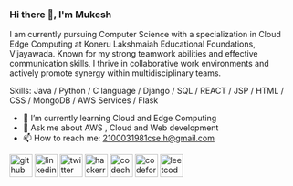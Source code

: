 ### Hi there 👋, I'm Mukesh

I am currently pursuing Computer Science with a specialization in Cloud Edge Computing at Koneru Lakshmaiah Educational Foundations, Vijayawada. Known for my strong teamwork abilities and effective communication skills, I thrive in collaborative work environments and actively promote
synergy within multidisciplinary teams.

Skills: Java / Python / C language / Django / SQL / REACT / JSP / HTML / CSS / MongoDB / AWS Services / Flask

- 🌱 I’m currently learning Cloud and Edge Computing 
- 💬 Ask me about AWS , Cloud and Web development 
- 📫 How to reach me: 2100031981cse.h@gmail.com 


[<img src='https://cdn.jsdelivr.net/npm/simple-icons@3.0.1/icons/github.svg' alt='github' height='40'>](https://github.com/Mukesh-217)  [<img src='https://cdn.jsdelivr.net/npm/simple-icons@3.0.1/icons/linkedin.svg' alt='linkedin' height='40'>](https://www.linkedin.com/in/https://www.linkedin.com/in/mukesh-prakash-482910226//)  [<img src='https://cdn.jsdelivr.net/npm/simple-icons@3.0.1/icons/twitter.svg' alt='twitter' height='40'>](https://twitter.com/https://twitter.com/Mukesh112117)  [<img src='https://cdn.jsdelivr.net/npm/simple-icons@3.0.1/icons/hackerrank.svg' alt='hackerrank' height='40'>](https://www.hackerrank.com/profile/pappalamukesh009)  [<img src='https://cdn.jsdelivr.net/npm/simple-icons@3.0.1/icons/codechef.svg' alt='codechef' height='40'>](https://www.codechef.com/users/mukesh_85)  [<img src='https://cdn.jsdelivr.net/npm/simple-icons@3.0.1/icons/codeforces.svg' alt='codeforces' height='40'>](https://codeforces.com/profile/mukesh009)  [<img src='https://cdn.jsdelivr.net/npm/simple-icons@3.0.1/icons/leetcode.svg' alt='leetcode' height='40'>](https://leetcode.com/u/mukesh_008/)  

